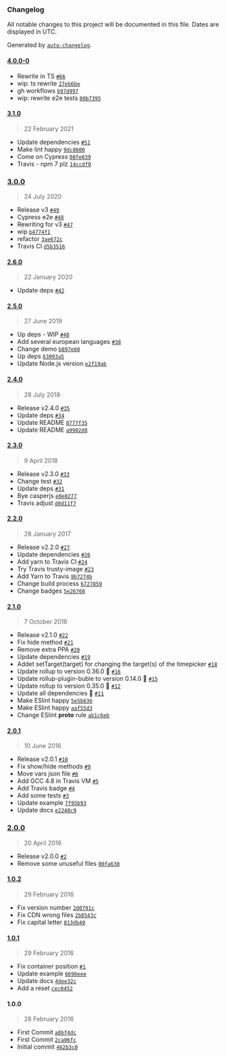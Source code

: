 ### Changelog

All notable changes to this project will be documented in this file. Dates are displayed in UTC.

Generated by [`auto-changelog`](https://github.com/CookPete/auto-changelog).

#### [4.0.0-0](https://github.com/jonataswalker/timepicker.js/compare/3.1.0...4.0.0-0)

- Rewrite in TS [`#66`](https://github.com/jonataswalker/timepicker.js/pull/66)
- wip: ts rewrite [`27eb6be`](https://github.com/jonataswalker/timepicker.js/commit/27eb6be17f049c7a74ecd347cda3dc9c78d4b1ec)
- gh workflows [`b97d997`](https://github.com/jonataswalker/timepicker.js/commit/b97d997e784a7fb9c7a858a2ba17369869495a21)
- wip: rewrite e2e tests [`00b7395`](https://github.com/jonataswalker/timepicker.js/commit/00b7395694284177b29c41c764a41de543508114)

#### [3.1.0](https://github.com/jonataswalker/timepicker.js/compare/3.0.0...3.1.0)

> 22 February 2021

- Update dependencies [`#51`](https://github.com/jonataswalker/timepicker.js/pull/51)
- Make lint happy [`9dc8600`](https://github.com/jonataswalker/timepicker.js/commit/9dc8600d85b11b96f5cb0df383cc4b895532d313)
- Come on Cypress [`08fe039`](https://github.com/jonataswalker/timepicker.js/commit/08fe03991634dae516d2c47c9a102d148e6e0248)
- Travis - npm 7 plz [`14ccdf0`](https://github.com/jonataswalker/timepicker.js/commit/14ccdf06a704e1b3a5da3f192902ac65e9bb58d6)

### [3.0.0](https://github.com/jonataswalker/timepicker.js/compare/2.6.0...3.0.0)

> 24 July 2020

- Release v3 [`#49`](https://github.com/jonataswalker/timepicker.js/pull/49)
- Cypress e2e [`#48`](https://github.com/jonataswalker/timepicker.js/pull/48)
- Rewriting for v3 [`#47`](https://github.com/jonataswalker/timepicker.js/pull/47)
- wip [`b4774f1`](https://github.com/jonataswalker/timepicker.js/commit/b4774f19505884828a58f9c95f062300f498669a)
- refactor [`3ae672c`](https://github.com/jonataswalker/timepicker.js/commit/3ae672c04f979d81cfff7f293431c4fc9a6a614f)
- Travis CI [`d5b3516`](https://github.com/jonataswalker/timepicker.js/commit/d5b3516e29cfa7a10236ff87d5b5e26f8bde1cc7)

#### [2.6.0](https://github.com/jonataswalker/timepicker.js/compare/2.5.0...2.6.0)

> 22 January 2020

- Update deps [`#42`](https://github.com/jonataswalker/timepicker.js/pull/42)

#### [2.5.0](https://github.com/jonataswalker/timepicker.js/compare/2.4.0...2.5.0)

> 27 June 2019

- Up deps - WIP [`#40`](https://github.com/jonataswalker/timepicker.js/pull/40)
- Add several european languages [`#38`](https://github.com/jonataswalker/timepicker.js/pull/38)
- Change demo [`b897e60`](https://github.com/jonataswalker/timepicker.js/commit/b897e60f628263b8a55f5fcd5de1079b7b2f28ff)
- Up deps [`63093a5`](https://github.com/jonataswalker/timepicker.js/commit/63093a593cf52a2047a98986bfff2bae8c15ea34)
- Update Node.js version [`e2f19ab`](https://github.com/jonataswalker/timepicker.js/commit/e2f19ab7e112ce6f0737277afa5f601ea054efd2)

#### [2.4.0](https://github.com/jonataswalker/timepicker.js/compare/2.3.0...2.4.0)

> 28 July 2018

- Release v2.4.0 [`#35`](https://github.com/jonataswalker/timepicker.js/pull/35)
- Update deps [`#34`](https://github.com/jonataswalker/timepicker.js/pull/34)
- Update README [`8777f35`](https://github.com/jonataswalker/timepicker.js/commit/8777f35bb5d6d8219c92e1d06ce17b53ca4d71cb)
- Update README [`a9902d8`](https://github.com/jonataswalker/timepicker.js/commit/a9902d861b8dfb8ebe62ec60a24bba5e0db66fad)

#### [2.3.0](https://github.com/jonataswalker/timepicker.js/compare/2.2.0...2.3.0)

> 9 April 2018

- Release v2.3.0 [`#33`](https://github.com/jonataswalker/timepicker.js/pull/33)
- Change test [`#32`](https://github.com/jonataswalker/timepicker.js/pull/32)
- Update deps [`#31`](https://github.com/jonataswalker/timepicker.js/pull/31)
- Bye casperjs [`e0e0277`](https://github.com/jonataswalker/timepicker.js/commit/e0e02771deb7ee78930de2cbdd53a45ed50a067f)
- Travis adjust [`d0d11f7`](https://github.com/jonataswalker/timepicker.js/commit/d0d11f76c0b492f6cac8252a0e1e838f606699ad)

#### [2.2.0](https://github.com/jonataswalker/timepicker.js/compare/2.1.0...2.2.0)

> 28 January 2017

- Release v2.2.0 [`#27`](https://github.com/jonataswalker/timepicker.js/pull/27)
- Update dependencies [`#26`](https://github.com/jonataswalker/timepicker.js/pull/26)
- Add yarn to Travis CI [`#24`](https://github.com/jonataswalker/timepicker.js/pull/24)
- Try Travis trusty-image [`#23`](https://github.com/jonataswalker/timepicker.js/pull/23)
- Add Yarn to Travis [`9b7274b`](https://github.com/jonataswalker/timepicker.js/commit/9b7274bfa6b609c7837279d120076c86e97129a2)
- Change build process [`6727859`](https://github.com/jonataswalker/timepicker.js/commit/67278595e3ff5fb4faf109e5750d4d14f01a880e)
- Change badges [`5e26768`](https://github.com/jonataswalker/timepicker.js/commit/5e26768f5e35c021dbdbec6d06a45a3a4537ed04)

#### [2.1.0](https://github.com/jonataswalker/timepicker.js/compare/2.0.1...2.1.0)

> 7 October 2016

- Release v2.1.0 [`#22`](https://github.com/jonataswalker/timepicker.js/pull/22)
- Fix hide method [`#21`](https://github.com/jonataswalker/timepicker.js/pull/21)
- Remove extra PPA [`#20`](https://github.com/jonataswalker/timepicker.js/pull/20)
- Update dependencies [`#19`](https://github.com/jonataswalker/timepicker.js/pull/19)
- Addet setTarget(target) for changing the target(s) of the timepicker [`#18`](https://github.com/jonataswalker/timepicker.js/pull/18)
- Update rollup to version 0.36.0 🚀 [`#16`](https://github.com/jonataswalker/timepicker.js/pull/16)
- Update rollup-plugin-buble to version 0.14.0 🚀 [`#15`](https://github.com/jonataswalker/timepicker.js/pull/15)
- Update rollup to version 0.35.0 🚀 [`#12`](https://github.com/jonataswalker/timepicker.js/pull/12)
- Update all dependencies 🌴 [`#11`](https://github.com/jonataswalker/timepicker.js/pull/11)
- Make ESlint happy [`5e5b636`](https://github.com/jonataswalker/timepicker.js/commit/5e5b636fb5096e02e1e6556d8a63286906f0ce81)
- Make ESlint happy [`aaf55d3`](https://github.com/jonataswalker/timepicker.js/commit/aaf55d3236f0642ef9a8d635e22d94bed2bcca34)
- Change ESlint __proto__ rule [`ab1c6eb`](https://github.com/jonataswalker/timepicker.js/commit/ab1c6ebd93b8f20ef9453448740a9217b2bc1ca8)

#### [2.0.1](https://github.com/jonataswalker/timepicker.js/compare/2.0.0...2.0.1)

> 10 June 2016

- Release v2.0.1 [`#10`](https://github.com/jonataswalker/timepicker.js/pull/10)
- Fix show/hide methods [`#9`](https://github.com/jonataswalker/timepicker.js/pull/9)
- Move vars json file [`#6`](https://github.com/jonataswalker/timepicker.js/pull/6)
- Add GCC 4.8 in Travis VM [`#5`](https://github.com/jonataswalker/timepicker.js/pull/5)
- Add Travis badge [`#4`](https://github.com/jonataswalker/timepicker.js/pull/4)
- Add some tests [`#3`](https://github.com/jonataswalker/timepicker.js/pull/3)
- Update example [`7f95b93`](https://github.com/jonataswalker/timepicker.js/commit/7f95b935a61daa5ad2ffa6ba5078bfbe6a9126e0)
- Update docs [`e2248c9`](https://github.com/jonataswalker/timepicker.js/commit/e2248c9a676730e2e026f0649fc18c92100d1190)

### [2.0.0](https://github.com/jonataswalker/timepicker.js/compare/1.0.2...2.0.0)

> 20 April 2016

- Release v2.0.0 [`#2`](https://github.com/jonataswalker/timepicker.js/pull/2)
- Remove some unuseful files [`00fa630`](https://github.com/jonataswalker/timepicker.js/commit/00fa63024498327e5e9c600b4da450b47cdb9188)

#### [1.0.2](https://github.com/jonataswalker/timepicker.js/compare/1.0.1...1.0.2)

> 29 February 2016

- Fix version number [`2d0791c`](https://github.com/jonataswalker/timepicker.js/commit/2d0791cd06acff6045ad247f6435804271b16f7d)
- Fix CDN wrong files [`2b8543c`](https://github.com/jonataswalker/timepicker.js/commit/2b8543cc72261c9a2ab5945963cadd0525cbede9)
- Fix capital letter [`813db40`](https://github.com/jonataswalker/timepicker.js/commit/813db408fc8d4bec7cc9e3b78311583f805bac25)

#### [1.0.1](https://github.com/jonataswalker/timepicker.js/compare/1.0.0...1.0.1)

> 29 February 2016

- Fix container position [`#1`](https://github.com/jonataswalker/timepicker.js/pull/1)
- Update example [`6696eee`](https://github.com/jonataswalker/timepicker.js/commit/6696eeee1722868eb43d31f4b88c6b0a2518e5b7)
- Update docs [`4dee32c`](https://github.com/jonataswalker/timepicker.js/commit/4dee32cb3696ed592d1e8d444ff2e1ffe9449f72)
- Add a reset [`cec0452`](https://github.com/jonataswalker/timepicker.js/commit/cec045293f3902ff3440e4447f207aedab3e0e31)

#### 1.0.0

> 28 February 2016

- First Commit [`a8bf4dc`](https://github.com/jonataswalker/timepicker.js/commit/a8bf4dc7b91145494589183fdc50b236674fdc21)
- First Commit [`2ca06fc`](https://github.com/jonataswalker/timepicker.js/commit/2ca06fc775e17a4fd65f56a12657b46b689511b2)
- Initial commit [`462b3c0`](https://github.com/jonataswalker/timepicker.js/commit/462b3c0b5f985646a3b7bb24c56cac3b338d3d43)
